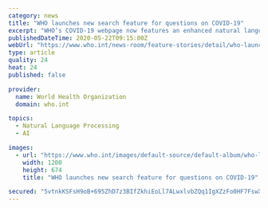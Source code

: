 ```yaml
---
category: news
title: "WHO launches new search feature for questions on COVID-19"
excerpt: "WHO’s COVID-19 webpage now features an enhanced natural language processing search bar, which understands questions posed in everyday language and more accurately delivers answers to those queries. Unlike traditional index-based search that delivers links,"
publishedDateTime: 2020-05-22T09:15:00Z
webUrl: "https://www.who.int/news-room/feature-stories/detail/who-launches-new-search-feature-for-questions-on-covid-19"
type: article
quality: 24
heat: 24
published: false

provider:
  name: World Health Organization
  domain: who.int

topics:
  - Natural Language Processing
  - AI

images:
  - url: "https://www.who.int/images/default-source/default-album/who-launches-new-search-feature-for-questions-on-covid-19.tmb-1200v.jpg?sfvrsn=9cd6d9a5_1"
    width: 1200
    height: 674
    title: "WHO launches new search feature for questions on COVID-19"

secured: "5vtnkKSFsH9oB+695ZhD7z3BIfZkhiEoLl7ALwxlvbZQq1IgXZzFo0HF7FswXHIuOpRIBmBwW4CWLemzelIWZL8IfKKllhmaqLhGGJaTBPz4kz2ICjCHVBO8wA1BgcDmHQ+2hkNhXTEeixgGvoNBgZLQSlYnHwS0LGGh21TpGMQ3/u3pVUx+Y0nudHgQW/zbOVoC3o6s0RZePZg0POxJLN6uaSvLqeggLu9+jRVETCnhBYymxDD7sC1SapxgL4YSKTXA0qwEeDiljNZ1LzM4bthaNBxet8J0x0mb8t7GC0xX+2oCo6R55SxNJx8oKbbl;MVsp4PkvKsJrd8Ij0I23+g=="
---
```


